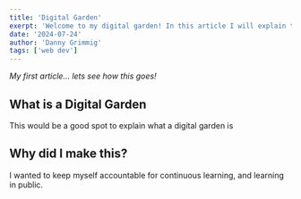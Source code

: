 ```yaml
---
title: 'Digital Garden'
exerpt: 'Welcome to my digital garden! In this article I will explain the what, why, and how behind this site'
date: '2024-07-24'
author: 'Danny Grimmig'
tags: ['web dev']
---
```

*My first article... lets see how this goes!*

## What is a Digital Garden
This would be a good spot to explain what a digital garden is

## Why did I make this?
I wanted to keep myself accountable for continuous learning, and learning in public.